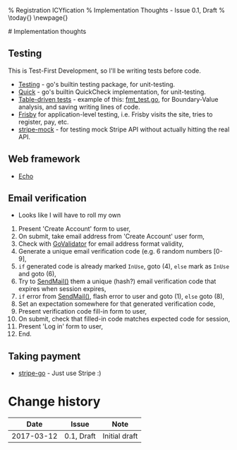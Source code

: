 % Registration ICYfication
% Implementation Thoughts - Issue 0.1, Draft
% \today{}
\newpage{}

# Implementation thoughts

## Testing

This is Test-First Development, so I'll be writing tests before code.

* [Testing](https://golang.org/pkg/testing/) - go's builtin testing package, for unit-testing.
* [Quick](https://golang.org/pkg/testing/quick/) - go's builtin QuickCheck implementation, for unit-testing.
* [Table-driven tests](https://github.com/golang/go/wiki/TableDrivenTests) - example of this: [fmt_test.go](https://golang.org/src/fmt/fmt_test.go), for Boundary-Value analysis, and saving writing lines of code.
* [Frisby](https://github.com/verdverm/frisby) for application-level testing, i.e. Frisby visits the site, tries to register, pay, etc.
* [stripe-mock](https://github.com/stripe/stripe-mock) - for testing mock Stripe API without actually hitting the real API.

## Web framework

* [Echo](https://echo.labstack.com/guide)

## Email verification
* Looks like I will have to roll my own

1. Present 'Create Account' form to user,
2. On submit, take email address from 'Create Account' user form,
3. Check with [GoValidator](https://github.com/asaskevich/govalidator) for email address format validity,
4. Generate a unique email verification code (e.g. 6 random numbers [0-9],
5. `if` generated code is already marked `InUse`, goto (4), `else` mark as `InUse` and goto (6),
6. Try to [SendMail()](https://golang.org/pkg/net/smtp/#SendMail) them a unique (hash?) email verification code that expires when session expires,
7. `if` error from [SendMail()](https://golang.org/pkg/net/smtp/#SendMail), flash error to user and goto (1), `else` goto (8),
8. Set an expectation somewhere for that generated verification code,
9. Present verification code fill-in form to user,
10. On submit, check that filled-in code matches expected code for session,
11. Present 'Log in' form to user,
12. End.

## Taking payment

* [stripe-go](https://stripe.com/docs/checkout/go) - Just use Stripe :)

# Change history

Date | Issue | Note
---|---|---
2017-03-12 | 0.1, Draft | Initial draft |
